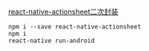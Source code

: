 <a href="https://www.jianshu.com/p/c73b19ee5fe0" target="_blank">react-native-actionsheet二次封装</a>
```
npm i --save react-native-actionsheet
npm i
react-native run-android
```